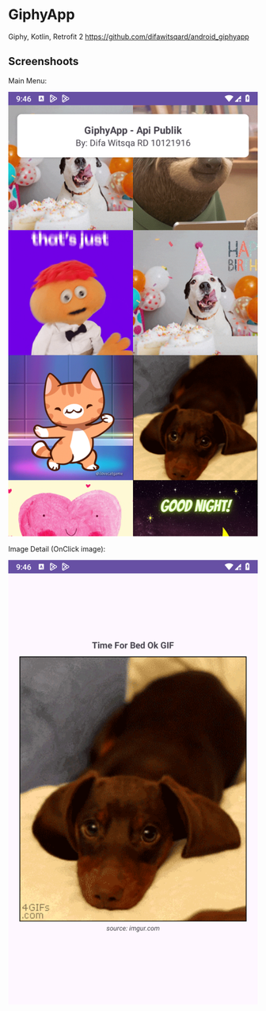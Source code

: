# GiphyApp
Giphy, Kotlin, Retrofit 2
https://github.com/difawitsqard/android_giphyapp

## Screenshoots

Main Menu:

<img alt="Main Menu" src="/images/Main Menu.png" />

Image Detail (OnClick image):

<img alt="Detail Gif" src="/images/Detail Gif.png" />
